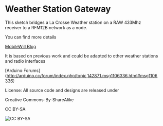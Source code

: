 Weather Station Gateway
================

This sketch bridges a La Crosse Weather station on a RAW 433Mhz receiver to a RFM12B network as a node.

You can find more details

[MobileWill Blog](http://www.mobilewill.us/2015/01/la-crosse-weather-station-gateway.html)

It is based on previous work and could be adapted to other weather stations and radio interfaces

[Arduino Forums] (http://arduino.cc/forum/index.php/topic,142871.msg1106336.html#msg1106336)



License: All source code and designs are released under 

Creative Commons-By-ShareAlike 

CC BY-SA

![CC BY-SA](http://i.creativecommons.org/l/by-sa/3.0/88x31.png)
